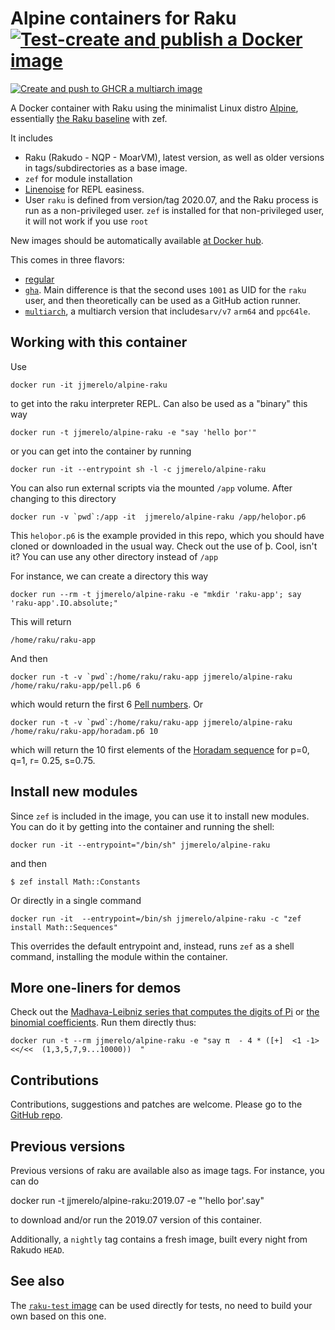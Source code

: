# Alpine containers for Raku [![Test-create and publish a Docker image](https://github.com/JJ/alpine-raku/actions/workflows/test-upload-ghcr.yaml/badge.svg)](https://github.com/JJ/alpine-raku/actions/workflows/test-upload-ghcr.yaml)
[![Create and push to GHCR a multiarch image](https://github.com/JJ/alpine-raku/actions/workflows/upload-ghcr-multiarch.yaml/badge.svg)](https://github.com/JJ/alpine-raku/actions/workflows/upload-ghcr-multiarch.yaml)

A Docker container with Raku using the minimalist Linux distro
[Alpine](https://alpinelinux.org/), essentially [the Raku
baseline](https://hub.docker.com/r/jjmerelo/raku) with zef.

It includes

* Raku (Rakudo - NQP - MoarVM), latest version, as well as older versions in
  tags/subdirectories as a base image.
* `zef` for module installation
* [Linenoise](https://github.com/hoelzro/p6-linenoise) for REPL easiness.
* User `raku` is defined from version/tag 2020.07, and the Raku process is
  run as a non-privileged user. `zef` is installed for that non-privileged user,
  it will not work if you use `root`

New images should be automatically available [at Docker hub](https://hub.docker.com/r/jjmerelo/alpine-raku/).

This comes in three flavors:

* [regular](https://github.com/users/JJ/packages/container/package/raku-zef)
* [`gha`](https://github.com/users/JJ/packages/container/package/raku-zef-gha). Main difference is that the second
uses `1001` as UID for the `raku` user, and then theoretically can be used as a
GitHub action runner.
* [`multiarch`](https://github.com/JJ/alpine-raku/pkgs/container/raku-zef-multiarch),
  a multiarch version that includes`arv/v7` `arm64` and `ppc64le`.

## Working with this container

Use

	docker run -it jjmerelo/alpine-raku

to get into the raku interpreter REPL. Can also be used as a "binary" this way

	docker run -t jjmerelo/alpine-raku -e "say 'hello þor'"

or you can get into the container by running

	docker run -it --entrypoint sh -l -c jjmerelo/alpine-raku

You can also run external scripts via the mounted `/app` volume. After changing to this directory

	docker run -v `pwd`:/app -it  jjmerelo/alpine-raku /app/heloþor.p6

This `heloþor.p6` is the example provided in this repo, which you should have cloned or downloaded in the usual way. Check out the use of þ. Cool, isn't it? You can use any other directory instead of `/app`

For instance, we can create a directory this way

	docker run --rm -t jjmerelo/alpine-raku -e "mkdir 'raku-app'; say 'raku-app'.IO.absolute;"


This will return

	/home/raku/raku-app


And then

	docker run -t -v `pwd`:/home/raku/raku-app jjmerelo/alpine-raku /home/raku/raku-app/pell.p6 6


which would return the first 6 [Pell numbers](https://en.wikipedia.org/wiki/Pell_number). Or

	docker run -t -v `pwd`:/home/raku/raku-app jjmerelo/alpine-raku /home/raku/raku-app/horadam.p6 10


which will return the 10 first elements of the [Horadam
sequence](http://mathworld.wolfram.com/HoradamSequence.html) for p=0,
q=1, r= 0.25, s=0.75.

## Install new modules

Since `zef` is included in the image, you can use it to install new
modules. You can do it by getting into the container and running the
shell:

	docker run -it --entrypoint="/bin/sh" jjmerelo/alpine-raku

and then

	$ zef install Math::Constants


Or directly in a single command

	docker run -it  --entrypoint=/bin/sh jjmerelo/alpine-raku -c "zef install Math::Sequences"


This overrides the default entrypoint and, instead, runs `zef` as a
shell command, installing the module within the container.

## More one-liners for demos

Check out the [Madhava-Leibniz series that computes the digits of
Pi](https://gist.github.com/JJ/eb09eefe5f2bd8ae7d0ea332378a51b9) or
[the binomial
coefficients](https://gist.github.com/JJ/a8634b671e78eda37dc513c6dec68294). Run
them directly thus:

```shell
docker run -t --rm jjmerelo/alpine-raku -e "say π  - 4 * ([+]  <1 -1> <</<<  (1,3,5,7,9...10000))  "
```

## Contributions

Contributions, suggestions and patches are welcome. Please go to the
[GitHub repo](https://github.com/JJ/alpine-raku).

## Previous versions

Previous versions of raku are available also as image tags. For instance, you can do

   docker run -t jjmerelo/alpine-raku:2019.07 -e "'hello þor'.say"

to download and/or run the 2019.07 version of this container.

Additionally, a `nightly` tag contains a fresh image, built every night from Rakudo `HEAD`.

## See also

The [`raku-test` image](https://hub.docker.com/r/jjmerelo/raku-test)
can be used directly for tests, no need to build your own based on
this one.
